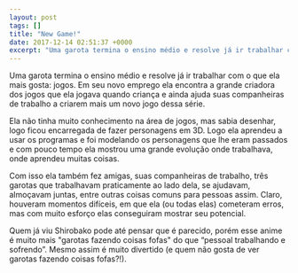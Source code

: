 ```yaml
---
layout: post
tags: []
title: "New Game!"
date: 2017-12-14 02:51:37 +0000
excerpt: "Uma garota termina o ensino médio e resolve já ir trabalhar com o que ela mais gosta: jogos. Em seu novo emprego ela encontra a grande..."
---
```


Uma garota termina o ensino médio e resolve já ir trabalhar com o que ela mais gosta: jogos. Em seu novo emprego ela encontra a grande criadora dos jogos que ela jogava quando criança e ainda ajuda suas companheiras de trabalho a criarem mais um novo jogo dessa série.

Ela não tinha muito conhecimento na área de jogos, mas sabia desenhar, logo ficou encarregada de fazer personagens em 3D. Logo ela aprendeu a usar os programas e foi modelando os personagens que lhe eram passados e com pouco tempo ela mostrou uma grande evolução onde trabalhava, onde aprendeu muitas coisas.

Com isso ela também fez amigas, suas companheiras de trabalho, três garotas que trabalhavam praticamente ao lado dela, se ajudavam, almoçavam juntas, entre outras coisas comuns para pessoas assim. Claro, houveram momentos difíceis, em que ela (ou todas elas) cometeram erros, mas com muito esforço elas conseguiram mostrar seu potencial.

Quem já viu Shirobako pode até pensar que é parecido, porém esse anime é muito mais "garotas fazendo coisas fofas" do que “pessoal trabalhando e sofrendo”. Mesmo assim é muito divertido (e quem não gosta de ver garotas fazendo coisas fofas?!).

